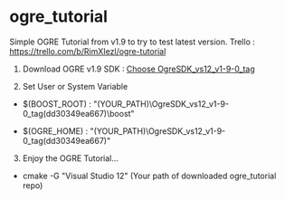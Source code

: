 # ogre_tutorial
Simple OGRE Tutorial from v1.9 to try to test latest version.
Trello : https://trello.com/b/RimXIezl/ogre-tutorial

1. Download OGRE v1.9 SDK : [Choose OgreSDK_vs12_v1-9-0_tag](https://bitbucket.org/lezo/ogre_build/downloads)

2. Set User or System Variable

 * $(BOOST_ROOT) : "(YOUR_PATH)\OgreSDK_vs12_v1-9-0_tag(dd30349ea667)\boost"
   
 * $(OGRE_HOME) : "(YOUR_PATH)\OgreSDK_vs12_v1-9-0_tag(dd30349ea667)"

3. Enjoy the OGRE Tutorial...

 * cmake -G "Visual Studio 12" (Your path of downloaded ogre_tutorial repo)
